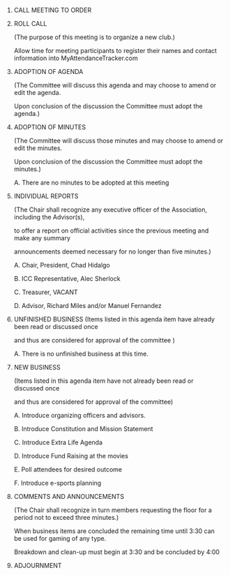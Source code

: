 1. CALL MEETING TO ORDER

2. ROLL CALL

	(The purpose of this meeting is to organize a new club.)
	
	Allow time for meeting participants to register their names and contact information into MyAttendanceTracker.com
	
3. ADOPTION OF AGENDA 

	(The Committee will discuss this agenda and may choose to amend or edit the agenda. 
	
	Upon conclusion of the discussion the Committee must adopt the agenda.) 
	
4. ADOPTION OF MINUTES 

	(The Committee will discuss those minutes and may choose to amend or edit the minutes.
	
	Upon conclusion of the discussion the Committee must adopt the minutes.)
	
	A. There are no minutes to be adopted at this meeting
	
5. INDIVIDUAL REPORTS 

	(The Chair shall recognize any executive officer of the Association, including the Advisor(s), 
	
	to offer a report on official activities since the previous meeting and make any summary 
		
	announcements deemed necessary for no longer than five minutes.)
	
	A. Chair, President, Chad Hidalgo
	
	B. ICC Representative, Alec Sherlock
	
	C. Treasurer, VACANT
	
	D. Advisor, Richard Miles and/or Manuel Fernandez
	
6. UNFINISHED BUSINESS 
	(Items listed in this agenda item have already been read or discussed once 
	
	and thus are considered for approval of the committee )
	
	A. There is no unfinished business at this time.
	
7. NEW BUSINESS 

	(Items listed in this agenda item have not already been read or discussed once 
	
	and thus are considered for approval of the committee) 
	
	A. Introduce organizing officers and advisors.
	
	B. Introduce Constitution and Mission Statement
	
	C. Introduce Extra Life Agenda
	
	D. Introduce Fund Raising at the movies
	
	E. Poll attendees for desired outcome
	
	F. Introduce e-sports planning
	
8. COMMENTS AND ANNOUNCEMENTS 

	(The Chair shall recognize in turn members requesting the floor for a period not to exceed three minutes.)
	
	When business items are concluded the remaining time until 3:30 can be used for gaming of any type. 
	
	Breakdown and clean-up must begin at 3:30 and be concluded by 4:00

9. ADJOURNMENT 
